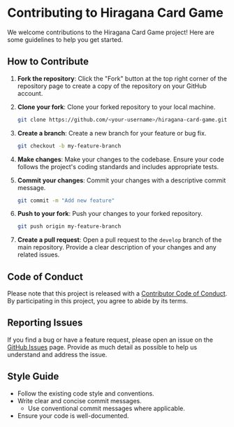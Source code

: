 # Contributing to Hiragana Card Game

We welcome contributions to the Hiragana Card Game project! Here are some guidelines to help you get started.

## How to Contribute

1. **Fork the repository**: Click the "Fork" button at the top right corner of the repository page to create a copy of the repository on your GitHub account.

2. **Clone your fork**: Clone your forked repository to your local machine.

   ```sh
   git clone https://github.com/<your-username>/hiragana-card-game.git
   ```

3. **Create a branch**: Create a new branch for your feature or bug fix.

   ```sh
   git checkout -b my-feature-branch
   ```

4. **Make changes**: Make your changes to the codebase. Ensure your code follows the project's coding standards and includes appropriate tests.

5. **Commit your changes**: Commit your changes with a descriptive commit message.

   ```sh
   git commit -m "Add new feature"
   ```

6. **Push to your fork**: Push your changes to your forked repository.

   ```sh
   git push origin my-feature-branch
   ```

7. **Create a pull request**: Open a pull request to the `develop` branch of the main repository. Provide a clear description of your changes and any related issues.

## Code of Conduct

Please note that this project is released with a [Contributor Code of Conduct](CODE_OF_CONDUCT.md). By participating in this project, you agree to abide by its terms.

## Reporting Issues

If you find a bug or have a feature request, please open an issue on the [GitHub Issues](https://github.com/nathan-pichon/hiragana-card-game/issues) page. Provide as much detail as possible to help us understand and address the issue.

## Style Guide

- Follow the existing code style and conventions.
- Write clear and concise commit messages.
  - Use conventional commit messages where applicable.
- Ensure your code is well-documented.
